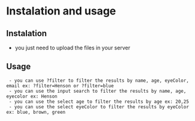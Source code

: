 # Instalation and usage

## Instalation

 -  you just need to upload the files in your server

## Usage
    
     - you can use ?filter to filter the results by name, age, eyeColor, email ex: ?filter=Henson or ?filter=blue
     - you can use the input search to filter the results by name, age, eyecolor ex: Henson
     - you can use the select age to filter the results by age ex: 20,25
     - you can use the select eyeColor to filter the results by eyeColor ex: blue, brown, green